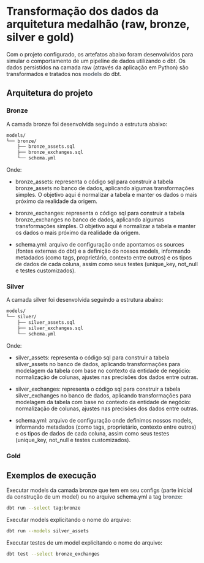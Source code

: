 # Transformação dos dados da arquitetura medalhão (raw, bronze, silver e gold)

Com o projeto configurado, os artefatos abaixo foram desenvolvidos para simular o comportamento de um pipeline de dados utilizando o dbt.
Os dados persistidos na camada raw (através da aplicação em Python) são transformados e tratados nos <strong style="color:#6c757d">models</strong> do dbt.

## Arquitetura do projeto

### Bronze

A camada bronze foi desenvolvida seguindo a estrutura abaixo:

```bash
models/
└── bronze/
    ├── bronze_assets.sql
    ├── bronze_exchanges.sql
    └── schema.yml

```

Onde:
- bronze_assets: representa o código sql para construir a tabela bronze_assets no banco de dados, aplicando algumas transformações simples. O objetivo aqui é normalizar a tabela e manter os dados o mais próximo da realidade da origem.

- bronze_exchanges: representa o código sql para construir a tabela bronze_exchanges no banco de dados, aplicando algumas transformações simples. O objetivo aqui é normalizar a tabela e manter os dados o mais próximo da realidade da origem.

- schema.yml: arquivo de configuração onde apontamos os sources (fontes externas do dbt) e a definição do nossos models, informando metadados (como tags, proprietário, contexto entre outros) e os tipos de dados de cada coluna, assim como seus testes (unique_key, not_null e testes customizados).


### Silver

A camada silver foi desenvolvida seguindo a estrutura abaixo:

```bash
models/
└── silver/
    ├── silver_assets.sql
    ├── silver_exchanges.sql
    └── schema.yml

```

Onde:
- silver_assets: representa o código sql para construir a tabela silver_assets no banco de dados, aplicando transformações para modelagem da tabela com base no contexto da entidade de negócio: normalização de colunas, ajustes nas precisões dos dados entre outras.

- silver_exchanges: representa o código sql para construir a tabela silver_exchanges no banco de dados, aplicando transformações para modelagem da tabela com base no contexto da entidade de negócio: normalização de colunas, ajustes nas precisões dos dados entre outras.

- schema.yml: arquivo de configuração onde definimos nossos models, informando metadados (como tags, proprietário, contexto entre outros) e os tipos de dados de cada coluna, assim como seus testes (unique_key, not_null e testes customizados).


### Gold


## Exemplos de execução
Executar models da camada bronze que tem em seu configs (parte inicial da construção de um model) ou no arquivo schema.yml a tag <strong style="color:#6c757d">bronze</strong>:

```bash
dbt run --select tag:bronze

```

Executar models explicitando o nome do arquivo:

```bash
dbt run --models silver_assets

```

Executar testes de um model explicitando o nome do arquivo:

```bash
dbt test --select bronze_exchanges

```